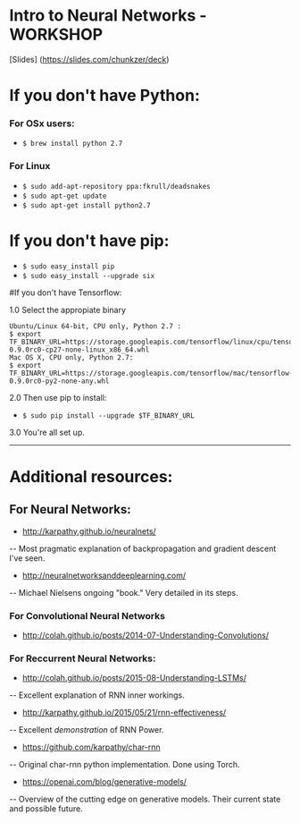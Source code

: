 # Intro to Neural Networks - WORKSHOP

[Slides] (https://slides.com/chunkzer/deck)

# If you don't have Python:
### For OSx users:
* ```$ brew install python 2.7```

### For Linux
* ```$ sudo add-apt-repository ppa:fkrull/deadsnakes```
* ```$ sudo apt-get update```
* ```$ sudo apt-get install python2.7```


# If you don't have pip:

* ```$ sudo easy_install pip```
* ```$ sudo easy_install --upgrade six``` 

#If you don't have Tensorflow:

1.0 Select the appropiate binary

``` 
Ubuntu/Linux 64-bit, CPU only, Python 2.7 :
$ export TF_BINARY_URL=https://storage.googleapis.com/tensorflow/linux/cpu/tensorflow-0.9.0rc0-cp27-none-linux_x86_64.whl
Mac OS X, CPU only, Python 2.7:
$ export TF_BINARY_URL=https://storage.googleapis.com/tensorflow/mac/tensorflow-0.9.0rc0-py2-none-any.whl 
```

2.0 Then use pip to install:

* ```$ sudo pip install --upgrade $TF_BINARY_URL```

3.0 You're all set up.

------------------------------------------------

# Additional resources:

## For Neural Networks:

* http://karpathy.github.io/neuralnets/  

-- Most pragmatic explanation of backpropagation and gradient descent I've seen.

* http://neuralnetworksanddeeplearning.com/

-- Michael Nielsens ongoing "book." Very detailed in its steps.

### For Convolutional Neural Networks

* http://colah.github.io/posts/2014-07-Understanding-Convolutions/


### For Reccurrent Neural Networks:

* http://colah.github.io/posts/2015-08-Understanding-LSTMs/ 

-- Excellent explanation of RNN inner workings.

* http://karpathy.github.io/2015/05/21/rnn-effectiveness/

-- Excellent *demonstration* of RNN Power.

* https://github.com/karpathy/char-rnn

-- Original char-rnn python implementation. Done using Torch.

* https://openai.com/blog/generative-models/

-- Overview of the cutting edge on generative models. Their current state and possible future.

